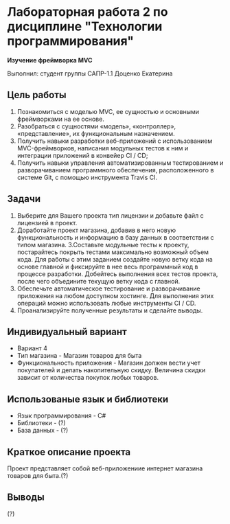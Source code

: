 # Лабораторная работа 2 по дисциплине "Технологии программирования"

**Изучение фреймворка MVC**

Выполнил: студент группы САПР-1.1 Доценко Екатерина

## Цель работы ##
1. Познакомиться c моделью MVC, ее сущностью и основными фреймворками на ее основе.
2. Разобраться с сущностями «модель», «контроллер», «представление», их функциональным назначением.
3. Получить навыки разработки веб-приложений с использованием MVC-фреймворков, написания модульных тестов к ним и интеграции приложений в конвейер CI / CD;
4. Получить навыки управления автоматизированным тестированием и разворачиванием программного обеспечения, расположенного в системе Git, с помощью инструмента Travis CI.

## Задачи ##
1. Выберите для Вашего проекта тип лицензии и добавьте файл с лицензией в проект.
2. Доработайте проект магазина, добавив в него новую функциональность и информацию в базу данных в соответствии с типом магазина. 
3.Составьте модульные тесты к проекту, постарайтесь покрыть тестами максимально возможный объем кода. Для работы с этим заданием создайте новую ветку кода на основе главной и фиксируйте в нее весь программный код в процессе разработки. Добейтесь выполнения всех тестов проекта, после чего объедините текущую ветку кода с главной.
4. Обеспечьте автоматическое тестирование и разворачивание приложения на любом доступном хостинге. Для выполнения этих операций можно использовать любые инструменты CI / CD.
5. Проанализируйте полученные результаты и сделайте выводы.

## Индивидуальный вариант ##

* Вариант 4
* Тип магазина - Магазин товаров для быта
* Функциональность приложения - Магазин должен вести учет покупателей и делать накопительную скидку. Величина скидки зависит от количества покупок любых товаров.

## Использованые язык и библиотеки ##
* Язык программирования - С#
* Библиотеки - (?)
* База данных - (?)

## Краткое описание проекта ##
Проект представляет собой веб-приложениие интернет магазина товаров для быта.(?)

## Выводы ##
(?)
